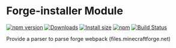 # Forge-installer Module

[![npm version](https://img.shields.io/npm/v/@xmcl/forge-installer.svg)](https://www.npmjs.com/package/@xmcl/forge-installer)
[![Downloads](https://img.shields.io/npm/dm/@xmcl/forge-installer.svg)](https://npmjs.com/@xmcl/forge-installer)
[![Install size](https://packagephobia.now.sh/badge?p=@xmcl/forge-installer)](https://packagephobia.now.sh/result?p=@xmcl/forge-installer)
[![npm](https://img.shields.io/npm/l/@xmcl/minecraft-launcher-core.svg)](https://github.com/voxelum/minecraft-launcher-core-node/blob/master/LICENSE)
[![Build Status](https://github.com/voxelum/minecraft-launcher-core-node/workflows/Build/badge.svg)](https://github.com/Voxelum/minecraft-launcher-core-node/actions?query=workflow%3ABuild)

Provide a parser to parse forge webpack (files.minecraftforge.net)

